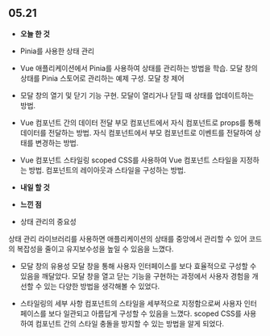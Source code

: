 ## 05.21

- **오늘 한 것**

- Pinia를 사용한 상태 관리

- Vue 애플리케이션에서 Pinia를 사용하여 상태를 관리하는 방법을 학습. 
모달 창의 상태를 Pinia 스토어로 관리하는 예제 구성. 모달 창 제어

- 모달 창의 열기 및 닫기 기능 구현. 
모달이 열리거나 닫힐 때 상태를 업데이트하는 방법.

- Vue 컴포넌트 간의 데이터 전달
부모 컴포넌트에서 자식 컴포넌트로 props를 통해 데이터를 전달하는 방법.
자식 컴포넌트에서 부모 컴포넌트로 이벤트를 전달하여 상태를 변경하는 방법.

- Vue 컴포넌트 스타일링
scoped CSS를 사용하여 Vue 컴포넌트 스타일을 지정하는 방법.
컴포넌트의 레이아웃과 스타일을 구성하는 방법.

- **내일 할 것**

- **느낀 점**

- 상태 관리의 중요성

상태 관리 라이브러리를 사용하면 애플리케이션의 상태를 중앙에서 관리할 수 있어 코드의 복잡성을 줄이고 유지보수성을 높일 수 있음을 느꼈다.

- 모달 창의 유용성
모달 창을 통해 사용자 인터페이스를 보다 효율적으로 구성할 수 있음을 깨달았다.
모달 창을 열고 닫는 기능을 구현하는 과정에서 사용자 경험을 개선할 수 있는 다양한 방법을 생각해볼 수 있었다.

- 스타일링의 세부 사항
컴포넌트의 스타일을 세부적으로 지정함으로써 사용자 인터페이스를 보다 일관되고 아름답게 구성할 수 있음을 느꼈다.
scoped CSS를 사용하여 컴포넌트 간의 스타일 충돌을 방지할 수 있는 방법을 알게 되었다.
